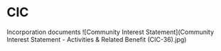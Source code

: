 # CIC
Incorporation documents
![Community Interest Statement](Community Interest Statement - Activities & Related Benefit (CIC-36).jpg)
